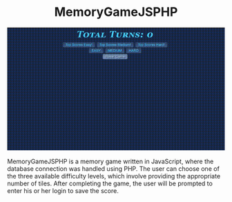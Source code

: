 <div align="center" font-size="large">
  
   # MemoryGameJSPHP
</div>

<p align="center">
   <img src="https://github.com/Equelister/MemoryGameJSPHP/blob/master/ReadmeFiles/ApplicationRun.gif">
</p>

MemoryGameJSPHP is a memory game written in JavaScript, where the database connection was handled using PHP.
The user can choose one of the three available difficulty levels, which involve providing the appropriate number of tiles. After completing the game, the user will be prompted to enter his or her login to save the score.
